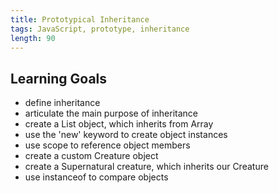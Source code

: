 ```yaml
---
title: Prototypical Inheritance
tags: JavaScript, prototype, inheritance
length: 90
---
```


## Learning Goals

* define inheritance
* articulate the main purpose of inheritance
* create a List object, which inherits from Array
* use the 'new' keyword to create object instances
* use scope to reference object members
* create a custom Creature object
* create a Supernatural creature, which inherits our Creature
* use instanceof to compare objects
